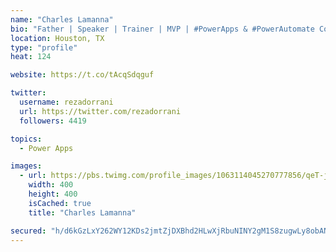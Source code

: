 ```yaml
---
name: "Charles Lamanna"
bio: "Father | Speaker | Trainer | MVP | #PowerApps & #PowerAutomate Community Super User | YouTuber Right-pointing triangle http://youtube.com/c/rezadorrani | Learn - Share - Clockwise rightwards and leftwards open circle arrows"
location: Houston, TX
type: "profile"
heat: 124

website: https://t.co/tAcqSdqguf

twitter:
  username: rezadorrani
  url: https://twitter.com/rezadorrani
  followers: 4419

topics:
  - Power Apps

images:
  - url: https://pbs.twimg.com/profile_images/1063114045270777856/qeT-jpWr_400x400.jpg
    width: 400
    height: 400
    isCached: true
    title: "Charles Lamanna"

secured: "h/d6kGzLxY262WY12KDs2jmtZjDXBhd2HLwXjRbuNINY2gM1S8zugwLy8obANOs+8XtEV8xcA5nHf9h25B31RZ8GSUQPaySAm5saf7LjHfmF2J6FhFOV3NSwENeal/+T3njfdFCjHYKiqCvbaaWX6LhlLfDTCt4yBxkb7eN/A4FMb0sI4hGdzriZh12K9qYI1U8WwiHs1QjtVgGHYN1oCI+rqDvd9243+IygZzXHUltbk1E4DBAK7+Redzde4IhnHyVtewxUy/WeGUADsK/9FZ0S37Ne7iqpqgrfOfeNfe8nqJ5nSTv5hPOpmDu1V4mSkpQoEo5iniRFxq/Qim07ITlqGiMo6XshcC7STc/KW0m8fIJs7k6Aue+yXQK+5ibCPLxvsLpIRFb80LT6SKBbdDg2DMUdBq+giz1jFj077VM=;fP5yXXdzBwyj6tHhy3Ia5g=="
---
```


